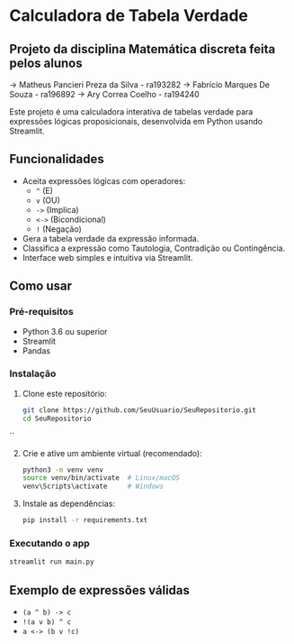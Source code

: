 # Calculadora de Tabela Verdade
## Projeto da disciplina Matemática discreta feita pelos alunos 
-> Matheus Pancieri Preza da Silva - ra193282 
-> Fabrício Marques De Souza - ra196892 
-> Ary Correa Coelho - ra194240 

Este projeto é uma calculadora interativa de tabelas verdade para expressões lógicas proposicionais, desenvolvida em Python usando Streamlit.

## Funcionalidades

- Aceita expressões lógicas com operadores:
  - `^` (E)
  - `v` (OU)
  - `->` (Implica)
  - `<->` (Bicondicional)
  - `!` (Negação)
- Gera a tabela verdade da expressão informada.
- Classifica a expressão como Tautologia, Contradição ou Contingência.
- Interface web simples e intuitiva via Streamlit.

## Como usar

### Pré-requisitos

- Python 3.6 ou superior
- Streamlit
- Pandas

### Instalação

1. Clone este repositório:

   ```bash
   git clone https://github.com/SeuUsuario/SeuRepositorio.git
   cd SeuRepositorio
``

2. Crie e ative um ambiente virtual (recomendado):

   ```bash
   python3 -m venv venv
   source venv/bin/activate  # Linux/macOS
   venv\Scripts\activate     # Windows
   ```

3. Instale as dependências:

   ```bash
   pip install -r requirements.txt
   ```

### Executando o app

```bash
streamlit run main.py
```

## Exemplo de expressões válidas

* `(a ^ b) -> c`
* `!(a v b) ^ c`
* `a <-> (b v !c)`
